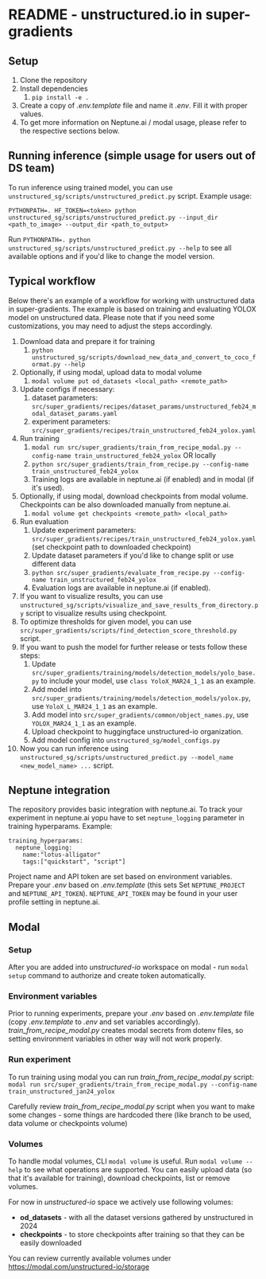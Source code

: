 # README - unstructured.io in super-gradients

## Setup
1. Clone the repository
2. Install dependencies
    1. `pip install -e .`
3. Create a copy of _.env.template_ file and name it _.env_. Fill it with proper values.
4. To get more information on Neptune.ai / modal usage, please refer to the respective sections below.


## Running inference (simple usage for users out of DS team)
To run inference using trained model, you can use `unstructured_sg/scripts/unstructured_predict.py` script.
Example usage:
```
PYTHONPATH=. HF_TOKEN=<token> python unstructured_sg/scripts/unstructured_predict.py --input_dir <path_to_image> --output_dir <path_to_output>
```
Run `PYTHONPATH=. python unstructured_sg/scripts/unstructured_predict.py --help` to see all available options and if you'd like to change the model version.


## Typical workflow
Below there's an example of a workflow for working with unstructured data in super-gradients. The example is based on training and evaluating YOLOX model on unstructured data.
Please note that if you need some customizations, you may need to adjust the steps accordingly.

1. Download data and prepare it for training
    1. `python unstructured_sg/scripts/download_new_data_and_convert_to_coco_format.py --help`
2. Optionally, if using modal, upload data to modal volume
    1. `modal volume put od_datasets <local_path> <remote_path>`
3. Update configs if necessary:
    1. dataset parameters: `src/super_gradients/recipes/dataset_params/unstructured_feb24_modal_dataset_params.yaml`
    2. experiment parameters: `src/super_gradients/recipes/train_unstructured_feb24_yolox.yaml`
4. Run training
    1. `modal run src/super_gradients/train_from_recipe_modal.py --config-name train_unstructured_feb24_yolox` OR locally
    2. `python src/super_gradients/train_from_recipe.py --config-name train_unstructured_feb24_yolox`
    3. Training logs are available in neptune.ai (if enabled) and in modal (if it's used).
5. Optionally, if using modal, download checkpoints from modal volume. Checkpoints can be also downloaded manually from neptune.ai.
    1. `modal volume get checkpoints <remote_path> <local_path>`
6. Run evaluation
    1. Update experiment parameters: `src/super_gradients/recipes/train_unstructured_feb24_yolox.yaml` (set checkpoint path to downloaded checkpoint)
    2. Update dataset parameters if you'd like to change split or use different data
    3. `python src/super_gradients/evaluate_from_recipe.py --config-name train_unstructured_feb24_yolox`
    4. Evaluation logs are available in neptune.ai (if enabled).
7. If you want to visualize results, you can use `unstructured_sg/scripts/visualize_and_save_results_from_directory.py` script to visualize results using checkpoint.
8. To optimize thresholds for given model, you can use `src/super_gradients/scripts/find_detection_score_threshold.py` script.
9. If you want to push the model for further release or tests follow these steps:
    1. Update `src/super_gradients/training/models/detection_models/yolo_base.py` to include your model, use `class YoloX_MAR24_1_1` as an example.
    2. Add model into `src/super_gradients/training/models/detection_models/yolox.py`, use `YoloX_L_MAR24_1_1` as an example.
    3. Add model into `src/super_gradients/common/object_names.py`, use `YOLOX_MAR24_1_1` as an example.
    4. Upload checkpoint to huggingface unstructured-io organization.
    5. Add model config into `unstructured_sg/model_configs.py`
10. Now you can run inference using `unstructured_sg/scripts/unstructured_predict.py --model_name <new_model_name> ...` script.


## Neptune integration
The repository provides basic integration with neptune.ai. To track your experiment in neptune.ai yopu have to set `neptune_logging` parameter in training hyperparams. 
Example:
```
training_hyperparams:
  neptune_logging:
    name:"lotus-alligator"
    tags:["quickstart", "script"]
```
Project name and API token are set based on environment variables. Prepare your _.env_ based on _.env.template_ (this sets Set `NEPTUNE_PROJECT` and `NEPTUNE_API_TOKEN`).
`NEPTUNE_API_TOKEN` may be found in your user profile setting in neptune.ai.

## Modal

### Setup
After you are added into _unstructured-io_ workspace on modal - run `modal setup` command to authorize and create token automatically.

### Environment variables
Prior to running experiments, prepare your _.env_ based on _.env.template_ file (copy _.env.template_ to _.env_ and set variables accordingly). 
_train_from_recipe_modal.py_ creates modal secrets from dotenv files, so setting environment variables in other way will not work properly.

### Run experiment
To run training using modal you can run _train_from_recipe_modal.py_ script:
`modal run src/super_gradients/train_from_recipe_modal.py --config-name train_unstructured_jan24_yolox`

Carefully review _train_from_recipe_modal.py_ script when you want to make some changes - some things are hardcoded there (like branch to be used, data volume or checkpoints volume) 

### Volumes
To handle modal volumes, CLI `modal volume` is useful. Run `modal volume --help` to see what operations are supported. You can easily upload data (so that it's available for training), download checkpoints, list or remove volumes.

For now in _unstructured-io_ space we actively use following volumes:

* **od_datasets** - with all the dataset versions gathered by unstructured in 2024
* **checkpoints** - to store checkpoints after training so that they can be easily downloaded 

You can review currently available volumes under https://modal.com/unstructured-io/storage
